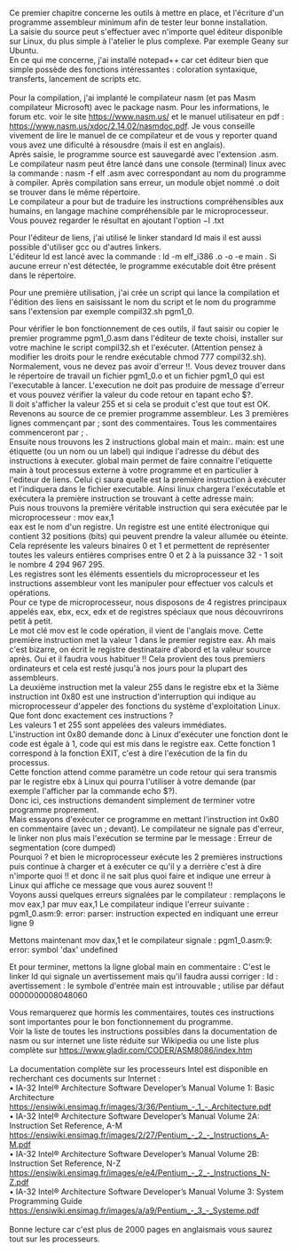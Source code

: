 Ce premier chapitre concerne les outils à mettre en place, et l'écriture d'un programme assembleur minimum  afin de tester leur bonne installation.  <br>
La saisie du source peut s'effectuer avec n'importe quel éditeur disponible sur Linux, du plus simple à l'atelier le plus complexe. Par exemple Geany sur Ubuntu.<br>
En ce qui me concerne, j'ai installé notepad++ car cet éditeur bien que simple possède des fonctions intéressantes : coloration syntaxique, transferts, lancement de scripts etc.<br>
<br>
Pour la compilation, j'ai implanté le compilateur nasm (et pas Masm compilateur Microsoft) avec le package nasm.
Pour les informations, le forum etc. voir le site https://www.nasm.us/ et le manuel utilisateur en pdf : https://www.nasm.us/xdoc/2.14.02/nasmdoc.pdf. Je vous conseille vivement de lire le manuel de ce compilateur et de vous y reporter quand vous avez une dificulté à résousdre (mais il est en anglais). <br> 
Après saisie, le programme source est sauvegardé avec l'extension .asm. <br>
Le compilateur nasm peut être lancé dans une console (terminal) linux avec la commande : nasm -f elf <pgm>.asm avec <pgm> correspondant au nom du programme à compiler. Après compilation sans erreur, un module objet nommé <pgm>.o doit se trouver dans le même répertoire. <br> 
Le compilateur a pour but de traduire les instructions compréhensibles aux humains, en langage machine compréhensible par le microprocesseur.<br>
Vous pouvez regarder le résultat en ajoutant l'option −l <nom>.txt <br>  

Pour l'éditeur de liens, j'ai utilisé le linker standard ld mais il est aussi possible d'utiliser gcc ou d'autres linkers.<br>
L'éditeur ld est lancé avec la commande : ld -m elf_i386 <pgm>.o -o <pgm> -e main . Si aucune erreur n'est détectée, le programme exécutable <pgm> doit être présent dans le répertoire. <br>

Pour une première utilisation, j'ai crée un script qui lance la compilation et l'édition des liens en saisissant le nom du script et le nom du programme sans l'extension par exemple compil32.sh pgm1_0.

Pour vérifier le bon fonctionnement de ces outils, il faut saisir ou copier le premier programme pgm1_0.asm dans l'éditeur de texte choisi, installer sur votre machine le script compil32.sh et l'exécuter. (Attention pensez à modifier les droits pour le rendre exécutable chmod 777 compil32.sh).<br>
Normalement, vous ne devez pas avoir d'erreur !!. Vous devez trouver dans le répertoire de travail un fichier pgm1_0.o et un fichier pgm1_0 qui est l'executable à lancer. 
L'execution ne doit pas produire de message d'erreur et vous pouvez vérifier la valeur du code retour en tapant echo $?. <br>
Il doit s'afficher la valeur 255 et si cela se produit c'est que tout est OK.
<br>
Revenons au source de ce premier programme assembleur. Les 3 premières lignes commençant par ; sont des commentaires. Tous les commentaires commenceront par ; .<br>
Ensuite nous trouvons les 2 instructions global main et main:. main: est une étiquette (ou un nom ou un label) qui indique l'adresse du début des instructions à executer. global main permet de faire connaitre l'etiquette main à tout processus externe à votre programme et en particulier à l'editeur de liens. Celui çi saura quelle est la première instruction à exécuter et l'indiquera dans le fichier executable. Ainsi linux chargera l'exécutable et exécutera la première instruction se trouvant à cette adresse main: <br>
Puis nous trouvons la première véritable instruction qui sera exécutée par le microprocesseur : mov eax,1 <br>
eax est le nom d'un registre. Un registre est une entité électronique qui contient 32 positions (bits) qui peuvent prendre la valeur allumée ou éteinte. Cela représente les valeurs binaires 0 et 1 et permettent de représenter toutes les valeurs entières comprises entre 0 et 2 à la puissance 32 - 1 soit le nombre 4 294 967 295.<br>
Les registres sont les éléments essentiels du microprocesseur et les instructions assembleur vont les manipuler pour effectuer vos calculs et opérations. <br>
Pour ce type de microprocesseur, nous disposons de 4 registres principaux appelés eax, ebx, ecx, edx et de registres spéciaux que nous découvrirons petit à petit.<br>
Le mot clé mov est le code opération, il vient de l'anglais move. 
Cette première instruction met la valeur 1 dans le premier registre eax. Ah mais c'est bizarre, on écrit le registre destinataire d'abord et la valeur source après. Oui et il faudra vous habituer !! Cela provient des tous premiers ordinateurs et cela est resté jusqu'à nos jours pour la plupart des assembleurs.<br>
La deuxième instruction met la valeur 255 dans le registre ebx et la 3ième instruction int 0x80 est une instruction d'interruption qui indique au microprocesseur d'appeler des fonctions du système d'exploitation Linux.
Que font donc exactement ces instructions ? <br>
Les valeurs 1 et 255 sont appelées des valeurs immédiates.<br>
L'instruction int 0x80 demande donc à Linux d'exécuter une fonction dont le code est égale à 1, code qui est mis dans le registre eax. Cette fonction 1 correspond à la fonction EXIT, c'est à dire l'exécution de la fin du processus. <br>
Cette fonction attend comme paramètre un code retour qui sera transmis par le registre ebx à Linux qui pourra l'utiliser à votre demande (par exemple l'afficher par la commande echo $?).<br>
Donc ici, ces instructions demandent simplement de terminer votre programme proprement. <br>
Mais essayons d'exécuter ce programme en mettant l'instruction int 0x80 en commentaire (avec un ; devant). Le compilateur ne signale pas d'erreur, le linker non plus mais l'exécution se termine par le message : Erreur de segmentation (core dumped)<br>
Pourquoi ? et bien le microprocesseur exécute les 2 premières instructions puis continue à charger et à exécuter ce qu'il y a derrière c'est à dire n'importe quoi !! et donc il ne sait plus quoi faire et indique une erreur à Linux qui affiche ce message que vous aurez souvent !!<br>
Voyons aussi quelques erreurs signalées par le compilateur : remplaçons le mov eax,1 par muv eax,1
Le compilateur indique l'erreur suivante :<br>
pgm1_0.asm:9: error: parser: instruction expected  en indiquant une erreur ligne 9 <br>

Mettons maintenant mov dax,1 et le compilateur signale :
pgm1_0.asm:9: error: symbol 'dax' undefined

Et pour terminer, mettons la ligne global main en commentaire :
C'est le linker ld qui signale un avertissement mais qu'il faudra aussi corriger :
ld : avertissement : le symbole d'entrée main est introuvable ; utilise par défaut 0000000008048060

Vous remarquerez que hormis les commentaires, toutes ces instructions sont importantes pour le bon fonctionnement du programme.
<br>
Voir la liste de toutes les instructions possibles dans la documentation de nasm ou sur internet une liste réduite sur Wikipedia ou une liste plus complète sur https://www.gladir.com/CODER/ASM8086/index.htm <br>
<br>
La documentation complète sur les processeurs Intel est disponible en recherchant ces documents sur Internet :<br>
•	IA-32 Intel® Architecture Software Developer’s Manual Volume 1: Basic Architecture<br>
https://ensiwiki.ensimag.fr/images/3/36/Pentium_-_1_-_Architecture.pdf <br>
•	IA-32 Intel® Architecture Software Developer’s Manual Volume 2A: Instruction Set Reference, A-M<br>
https://ensiwiki.ensimag.fr/images/2/27/Pentium_-_2_-_Instructions_A-M.pdf <br>
•	IA-32 Intel® Architecture Software Developer’s Manual Volume 2B: Instruction Set Reference, N-Z<br>
https://ensiwiki.ensimag.fr/images/e/e4/Pentium_-_2_-_Instructions_N-Z.pdf <br>
•	IA-32 Intel® Architecture Software Developer’s Manual Volume 3: System Programming Guide<br>
https://ensiwiki.ensimag.fr/images/a/a9/Pentium_-_3_-_Systeme.pdf <br>
<br>
Bonne lecture car c'est plus de 2000 pages en anglaismais vous saurez tout sur les processeurs. <br>






